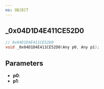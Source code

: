 ```yaml
---
ns: OBJECT
---
```

## _0x04D1D4E411CE52D0

```c
// 0x04D1D4E411CE52D0
void _0x04D1D4E411CE52D0(Any p0, Any p1);
```

## Parameters
* **p0**:
* **p1**:
